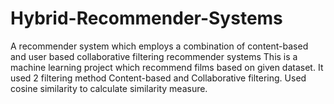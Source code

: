 # Hybrid-Recommender-Systems
A recommender system which employs a combination of content-based and user based collaborative filtering recommender systems
This is a machine learning project which recommend films based on given dataset. It used 2 filtering method Content-based and Collaborative filtering. Used cosine similarity to calculate similarity measure.
